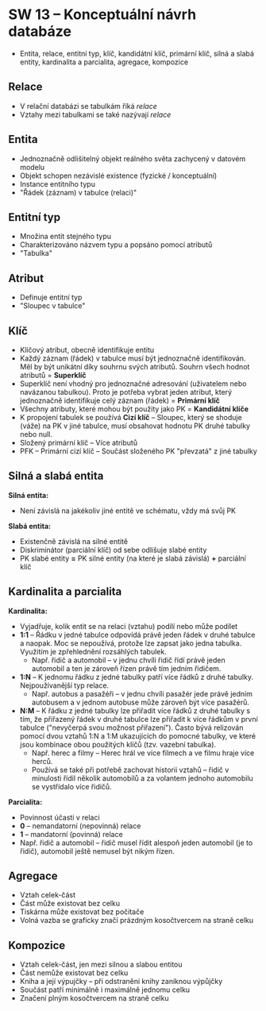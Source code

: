 # SW 13 – Konceptuální návrh databáze

* Entita, relace, entitní typ, klíč, kandidátní klíč, primární klíč, silná a slabá entity, kardinalita a parcialita, agregace, kompozice

## Relace

* V relační databázi se tabulkám říká _relace_
* Vztahy mezi tabulkami se také nazývají _relace_

## Entita

* Jednoznačně odlišitelný objekt reálného světa zachycený v datovém modelu
* Objekt schopen nezávislé existence (fyzické / konceptuální)
* Instance entitního typu
* "Řádek (záznam) v tabulce (relaci)"

## Entitní typ

* Množina entit stejného typu
* Charakterizováno názvem typu a popsáno pomocí atributů
* "Tabulka"

## Atribut

* Definuje entitní typ
* "Sloupec v tabulce"

## Klíč

* Klíčový atribut, obecně identifikuje entitu
* Každý záznam (řádek) v tabulce musí být jednoznačně identifikován. Měl by být unikátní díky souhrnu svých atributů. Souhrn všech hodnot atributů = __Superklíč__
* Superklíč není vhodný pro jednoznačné adresování (uživatelem nebo navázanou tabulkou). Proto je potřeba vybrat jeden atribut, který jednoznačně identifikuje celý záznam (řádek) = __Primární klíč__
* Všechny atributy, které mohou být použity jako PK = __Kandidátní klíče__
* K propojení tabulek se používá __Cizí klíč__ – Sloupec, který se shoduje (váže) na PK v jiné tabulce, musí obsahovat hodnotu PK druhé tabulky nebo null.
* Složený primární klíč – Více atributů
* PFK – Primární cizí klíč – Součást složeného PK "převzatá" z jiné tabulky

## Silná a slabá entita

__Silná entita:__

* Není závislá na jakékoliv jiné entitě ve schématu, vždy má svůj PK

__Slabá entita:__

* Existenčně závislá na silné entitě
* Diskriminátor (parciální klíč) od sebe odlišuje slabé entity
* PK slabé entity __=__ PK silné entity (na které je slabá závislá) __+__ parciální klíč

## Kardinalita a parcialita

__Kardinalita:__

* Vyjadřuje, kolik entit se na relaci (vztahu) podílí nebo může podílet
* __1:1__ – Řádku v jedné tabulce odpovídá právě jeden řádek v druhé tabulce a naopak. Moc se nepoužívá, protože lze zapsat jako jedna tabulka. Využitím je zpřehlednění rozsáhlých tabulek.
  * Např. řidič a automobil – v jednu chvíli řidič řídí právě jeden automobil a ten je zároveň řízen právě tím jedním řidičem.
* __1:N__ – K jednomu řádku z jedné tabulky patří více řádků z druhé tabulky. Nejpoužívanější typ relace.
  * Např. autobus a pasažéři – v jednu chvíli pasažér jede právě jedním autobusem a v jednom autobuse může zároveň být více pasažérů.
* __N:M__ – K řádku z jedné tabulky lze přiřadit více řádků z druhé tabulky s tím, že přiřazený řádek v druhé tabulce lze přiřadit k více řádkům v první tabulce ("nevyčerpá svou možnost přiřazení"). Často bývá relizován pomocí dvou vztahů 1:N a 1:M ukazujících do pomocné tabulky, ve které jsou kombinace obou použitých klíčů (tzv. vazební tabulka).
  * Např. herec a filmy – Herec hrál ve více filmech a ve filmu hraje více herců.
  * Používá se také při potřebě zachovat historii vztahů – řidič v minulosti řídil několik automobilů a za volantem jednoho automobilu se vystřídalo více řidičů.

__Parcialita:__

* Povinnost účasti v relaci
* __0__ – nemandatorní (nepovinná) relace
* __1__ – mandatorní (povinná) relace
* Např. řidič a automobil – řidič musel řídit alespoň jeden automobil (je to řidič), automobil ještě nemusel být nikým řízen.

## Agregace

* Vztah celek-část
* Část může existovat bez celku
* Tiskárna může existovat bez počítače
* Volná vazba se graficky značí prázdným kosočtvercem na straně celku

## Kompozice

* Vztah celek-část, jen mezi silnou a slabou entitou
* Část nemůže existovat bez celku
* Kniha a její výpujčky – při odstranění knihy zaniknou výpůjčky
* Součást patří minimálně i maximálně jednomu celku
* Značení plným kosočtvercem na straně celku
